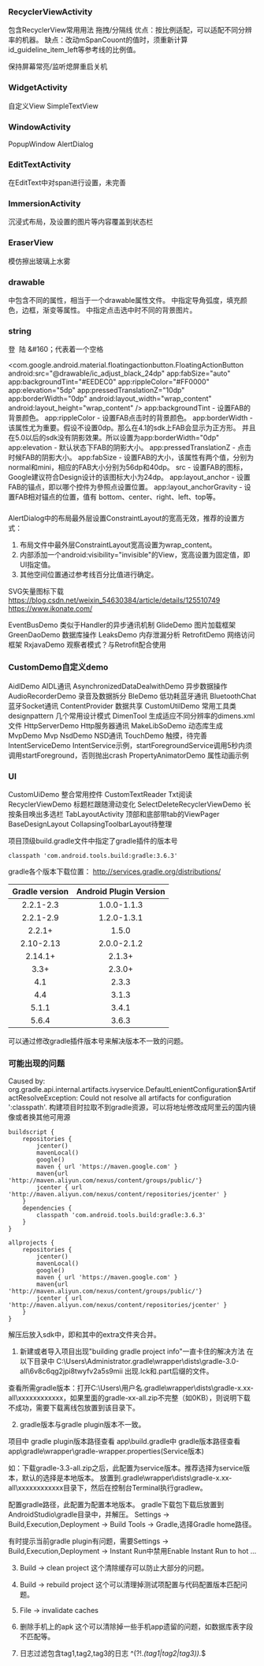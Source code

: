 ### RecyclerViewActivity
包含RecyclerView常用用法
拖拽/分隔线
优点：按比例适配，可以适配不同分辨率的机器。
缺点：改动mSpanCouont的值时，须重新计算id_guideline_item_left等参考线的比例值。

保持屏幕常亮/监听熄屏重启关机

### WidgetActivity
自定义View
SimpleTextView

### WindowActivity
PopupWindow
AlertDialog

### EditTextActivity
在EditText中对span进行设置，未完善

### ImmersionActivity
沉浸式布局，及设置的图片等内容覆盖到状态栏

### EraserView
模仿擦出玻璃上水雾

### drawable
<layer-list>中包含不同的<item>属性，<item>相当于一个drawable属性文件。
<shape>中指定导角弧度，填充颜色，边框，渐变等属性。
<selector>中指定点击选中时不同的背景图片。

### string
<string name="login">登&#160;&#160;陆</string>
&#160；代表着一个空格

<com.google.android.material.floatingactionbutton.FloatingActionButton
    android:src="@drawable/ic_adjust_black_24dp"
    app:fabSize="auto"
    app:backgroundTint="#EEDEC0"
    app:rippleColor="#FF0000"
    app:elevation="5dp"
    app:pressedTranslationZ="10dp"
    app:borderWidth="0dp"
    android:layout_width="wrap_content"
    android:layout_height="wrap_content" />
app:backgroundTint - 设置FAB的背景颜色。
app:rippleColor - 设置FAB点击时的背景颜色。
app:borderWidth - 该属性尤为重要。假设不设置0dp。那么在4.1的sdk上FAB会显示为正方形。
并且在5.0以后的sdk没有阴影效果。所以设置为app:borderWidth="0dp"
app:elevation - 默认状态下FAB的阴影大小。
app:pressedTranslationZ - 点击时候FAB的阴影大小。
app:fabSize - 设置FAB的大小，该属性有两个值，分别为normal和mini，相应的FAB大小分别为56dp和40dp。
src - 设置FAB的图标，Google建议符合Design设计的该图标大小为24dp。
app:layout_anchor - 设置FAB的锚点，即以哪个控件为參照点设置位置。
app:layout_anchorGravity - 设置FAB相对锚点的位置，值有 bottom、center、right、left、top等。

### 
AlertDialog中的布局最外层设置ConstraintLayout的宽高无效，推荐的设置方式：
1. 布局文件中最外层ConstraintLayout宽高设置为wrap_content。
2. 内部添加一个android:visibility="invisible"的View，宽高设置为固定值，即UI指定值。
3. 其他空间位置通过参考线百分比值进行确定。

SVG矢量图标下载
https://blog.csdn.net/weixin_54630384/article/details/125510749
https://www.ikonate.com/


EventBusDemo        类似于Handler的异步通讯机制
GlideDemo           图片加载框架
GreenDaoDemo        数据库操作
LeaksDemo           内存泄漏分析
RetrofitDemo        网络访问框架
RxjavaDemo          观察者模式？与Retrofit配合使用

### CustomDemo自定义demo
AidlDemo        AIDL通讯
AsynchronizedDataDealwithDemo   异步数据操作
AudioRecorderDemo   录音及数据拆分
BleDemo             低功耗蓝牙通讯
BluetoothChat       蓝牙Socket通讯
ContentProvider     数据共享
CustomUtilDemo      常用工具类
designpattern       几个常用设计模式
DimenTool           生成适应不同分辨率的dimens.xml文件
HttpServerDemo      Http服务器通讯
MakeLibSoDemo       动态库生成
MvpDemo             Mvp
NsdDemo             NSD通讯
TouchDemo           触摸，待完善
IntentServiceDemo	IntentService示例，startForegroundService调用5秒内须调用startForeground，否则抛出crash
PropertyAnimatorDemo	属性动画示例

### UI
CustomUiDemo        整合常用控件
CustomTextReader    Txt阅读
RecyclerViewDemo    标题栏跟随滑动变化
SelectDeleteRecyclerViewDemo    长按条目唤出多选栏
TabLayoutActivity   顶部和底部带tab的ViewPager
BaseDesignLayout    CollapsingToolbarLayout待整理

项目顶级build.gradle文件中指定了gradle插件的版本号
```shell
classpath 'com.android.tools.build:gradle:3.6.3'
```
gradle各个版本下载位置：
http://services.gradle.org/distributions/

| Gradle version | Android Plugin Version |
| :-: | :-: |
| 2.2.1-2.3 | 1.0.0-1.1.3 |
| 2.2.1-2.9 | 1.2.0-1.3.1 |
| 2.2.1+ | 1.5.0 |
| 2.10-2.13 | 2.0.0-2.1.2 |
| 2.14.1+ | 2.1.3+ |
| 3.3+ | 2.3.0+ |
| 4.1 | 2.3.3 |
| 4.4 | 3.1.3 |
| 5.1.1 | 3.4.1 |
| 5.6.4 | 3.6.3 |

可以通过修改gradle插件版本号来解决版本不一致的问题。

### 可能出现的问题
Caused by: org.gradle.api.internal.artifacts.ivyservice.DefaultLenientConfiguration$ArtifactResolveException: Could not resolve all artifacts for configuration ':classpath'.
构建项目时拉取不到gradle资源，可以将地址修改成阿里云的国内镜像或者换其他可用源
```shell
buildscript {
    repositories {
        jcenter()
        mavenLocal()
        google()
        maven { url 'https://maven.google.com' }
        maven{url 'http://maven.aliyun.com/nexus/content/groups/public/'}
        jcenter { url 'http://maven.aliyun.com/nexus/content/repositories/jcenter' }
    }
    dependencies {
        classpath 'com.android.tools.build:gradle:3.6.3'
    }
}

allprojects {
    repositories {
        jcenter()
        mavenLocal()
        google()
        maven { url 'https://maven.google.com' }
        maven{url 'http://maven.aliyun.com/nexus/content/groups/public/'}
        jcenter { url 'http://maven.aliyun.com/nexus/content/repositories/jcenter' }
    }
}
```

解压后放入sdk中，即和其中的extra文件夹合并。

1. 新建或者导入项目出现"building gradle project info"一直卡住的解决方法
   在以下目录中
   C:\Users\Administrator\.gradle\wrapper\dists\gradle-3.0-all\6v8c6qg2jpi8twyfv2a5s9mii
   出现.lck和.part后缀的文件。

查看所需gradle版本：打开C:\Users\用户名\.gradle\wrapper\dists\gradle-x.xx-all\xxxxxxxxxxxx，如果里面的gradle-xx-all.zip不完整（如0KB），则说明下载不成功，需要下载离线包放置到该目录下。

2. gradle版本与gradle plugin版本不一致。

项目中
gradle plugin版本路径查看   app\build.gradle中
gradle版本路径查看          app\gradle\wrapper\gradle-wrapper.properties(Service版本)

如：下载gradle-3.3-all.zip之后，此配置为service版本。推荐选择为service版本，默认的选择是本地版本。
放置到\.gradle\wrapper\dists\gradle-x.xx-all\xxxxxxxxxxxx目录下，然后在控制台Terminal执行gradlew。

配置gradle路径，此配置为配置本地版本。
gradle下载包下载后放置到AndroidStudio\gradle目录中，并解压。
Settings -> Build,Execution,Deployment -> Build Tools -> Gradle,选择Gradle home路径。

有时提示当前gradle plugin有问题，需要Settings -> Build,Execution,Deployment -> Instant Run中禁用Enable Instant Run to hot ...

3. Build -> clean project
   这个清除缓存可以防止大部分的问题。

4. Build -> rebuild project
   这个可以清理掉测试项配置与代码配置版本匹配问题。

5. File -> invalidate caches

6. 删除手机上的apk
   这个可以清除掉一些手机app遗留的问题，如数据库表字段不匹配等。

7. 日志过滤包含tag1,tag2,tag3的日志
   ^(?!.*(tag1|tag2|tag3)).*$








